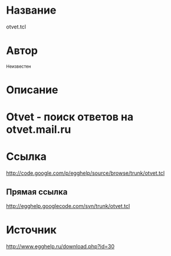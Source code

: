# Название #
otvet.tcl


# Автор #
<sup>Неизвестен</sup>


# Описание #
# Otvet - поиск ответов на otvet.mail.ru


# Ссылка #
http://code.google.com/p/egghelp/source/browse/trunk/otvet.tcl

## Прямая ссылка ##
http://egghelp.googlecode.com/svn/trunk/otvet.tcl


# Источник #
http://www.egghelp.ru/download.php?id=30

